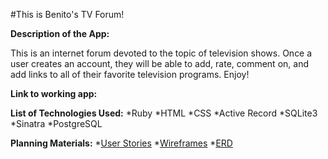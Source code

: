 #This is Benito's TV Forum!

**Description of the App:**

This is an internet forum devoted to the topic of television shows. Once a user creates an account, they will be able to add, rate, comment on, and add links to all of their favorite television programs. Enjoy!

**Link to working app:**

**List of Technologies Used:**
	*Ruby
	*HTML
	*CSS
	*Active Record
	*SQLite3
	*Sinatra
	*PostgreSQL

**Planning Materials:**	
	*[User Stories](/forum/user_stories.md) 
	*[Wireframes](/forum/Forum_wire_frams.pdf)
	*[ERD](/forum/erd.md)